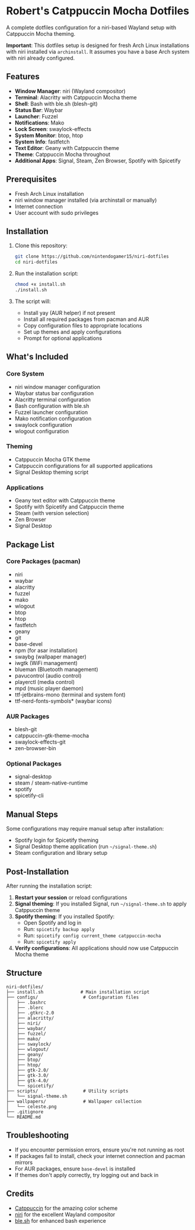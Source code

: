# Robert's Catppuccin Mocha Dotfiles

A complete dotfiles configuration for a niri-based Wayland setup with Catppuccin Mocha theming.

**Important**: This dotfiles setup is designed for fresh Arch Linux installations with niri installed via `archinstall`. It assumes you have a base Arch system with niri already configured.

## Features

- **Window Manager**: niri (Wayland compositor)
- **Terminal**: Alacritty with Catppuccin Mocha theme
- **Shell**: Bash with ble.sh (blesh-git)
- **Status Bar**: Waybar
- **Launcher**: Fuzzel
- **Notifications**: Mako
- **Lock Screen**: swaylock-effects
- **System Monitor**: btop, htop
- **System Info**: fastfetch
- **Text Editor**: Geany with Catppuccin theme
- **Theme**: Catppuccin Mocha throughout
- **Additional Apps**: Signal, Steam, Zen Browser, Spotify with Spicetify

## Prerequisites

- Fresh Arch Linux installation
- niri window manager installed (via archinstall or manually)
- Internet connection
- User account with sudo privileges

## Installation

1. Clone this repository:
   ```bash
   git clone https://github.com/nintendogamer15/niri-dotfiles
   cd niri-dotfiles
   ```

2. Run the installation script:
   ```bash
   chmod +x install.sh
   ./install.sh
   ```

3. The script will:
   - Install yay (AUR helper) if not present
   - Install all required packages from pacman and AUR
   - Copy configuration files to appropriate locations
   - Set up themes and apply configurations
   - Prompt for optional applications

## What's Included

### Core System
- niri window manager configuration
- Waybar status bar configuration
- Alacritty terminal configuration
- Bash configuration with ble.sh
- Fuzzel launcher configuration
- Mako notification configuration
- swaylock configuration
- wlogout configuration

### Theming
- Catppuccin Mocha GTK theme
- Catppuccin configurations for all supported applications
- Signal Desktop theming script

### Applications
- Geany text editor with Catppuccin theme
- Spotify with Spicetify and Catppuccin theme
- Steam (with version selection)
- Zen Browser
- Signal Desktop

## Package List

### Core Packages (pacman)
- niri
- waybar
- alacritty
- fuzzel
- mako
- wlogout
- btop
- htop
- fastfetch
- geany
- git
- base-devel
- npm (for asar installation)
- swaybg (wallpaper manager)
- iwgtk (WiFi management)
- blueman (Bluetooth management)
- pavucontrol (audio control)
- playerctl (media control)
- mpd (music player daemon)
- ttf-jetbrains-mono (terminal and system font)
- ttf-nerd-fonts-symbols* (waybar icons)

### AUR Packages
- blesh-git
- catppuccin-gtk-theme-mocha
- swaylock-effects-git
- zen-browser-bin

### Optional Packages
- signal-desktop
- steam / steam-native-runtime
- spotify
- spicetify-cli

## Manual Steps

Some configurations may require manual setup after installation:
- Spotify login for Spicetify theming
- Signal Desktop theme application (run `~/signal-theme.sh`)
- Steam configuration and library setup

## Post-Installation

After running the installation script:

1. **Restart your session** or reload configurations
2. **Signal theming**: If you installed Signal, run `~/signal-theme.sh` to apply Catppuccin theme
3. **Spotify theming**: If you installed Spotify:
   - Open Spotify and log in
   - Run: `spicetify backup apply`
   - Run: `spicetify config current_theme catppuccin-mocha`
   - Run: `spicetify apply`
4. **Verify configurations**: All applications should now use Catppuccin Mocha theme

## Structure

```
niri-dotfiles/
├── install.sh              # Main installation script
├── configs/                 # Configuration files
│   ├── .bashrc
│   ├── .blerc
│   ├── .gtkrc-2.0
│   ├── alacritty/
│   ├── niri/
│   ├── waybar/
│   ├── fuzzel/
│   ├── mako/
│   ├── swaylock/
│   ├── wlogout/
│   ├── geany/
│   ├── btop/
│   ├── htop/
│   ├── gtk-2.0/
│   ├── gtk-3.0/
│   ├── gtk-4.0/
│   └── spicetify/
├── scripts/                 # Utility scripts
│   └── signal-theme.sh
├── wallpapers/              # Wallpaper collection
│   └── celeste.png
├── .gitignore
└── README.md
```

## Troubleshooting

- If you encounter permission errors, ensure you're not running as root
- If packages fail to install, check your internet connection and pacman mirrors
- For AUR packages, ensure `base-devel` is installed
- If themes don't apply correctly, try logging out and back in

## Credits

- [Catppuccin](https://github.com/catppuccin/catppuccin) for the amazing color scheme
- [niri](https://github.com/YaLTeR/niri) for the excellent Wayland compositor
- [ble.sh](https://github.com/akinomyoga/ble.sh) for enhanced bash experience